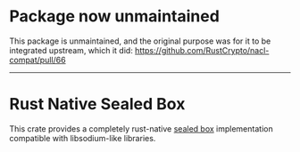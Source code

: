 # Package now unmaintained

This package is unmaintained, and the original purpose was for it to be integrated upstream, which it did: https://github.com/RustCrypto/nacl-compat/pull/66

---

# Rust Native Sealed Box

This crate provides a completely rust-native [sealed box](https://doc.libsodium.org/public-key_cryptography/sealed_boxes) implementation compatible with libsodium-like libraries.


